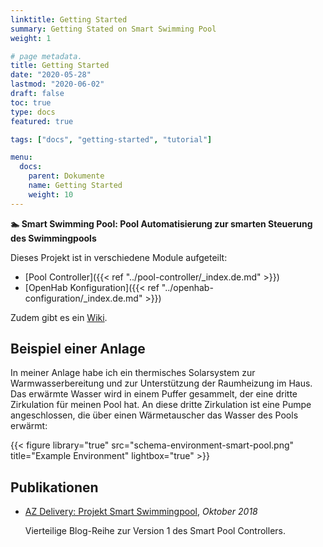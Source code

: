 ```yaml
---
linktitle: Getting Started
summary: Getting Stated on Smart Swimming Pool
weight: 1

# page metadata.
title: Getting Started
date: "2020-05-28"
lastmod: "2020-06-02"
draft: false
toc: true
type: docs
featured: true

tags: ["docs", "getting-started", "tutorial"]

menu:
  docs:
    parent: Dokumente
    name: Getting Started
    weight: 10
---
```


**🏊 Smart Swimming Pool: Pool Automatisierung zur smarten Steuerung des Swimmingpools**

Dieses Projekt ist in verschiedene Module aufgeteilt:

- [Pool Controller]({{< ref "../pool-controller/_index.de.md" >}})
- [OpenHab Konfiguration]({{< ref "../openhab-configuration/_index.de.md" >}})

Zudem gibt es ein [Wiki](https://github.com/smart-swimmingpool/smart-swimmingpool/wiki).

## Beispiel einer Anlage

In meiner Anlage habe ich ein thermisches Solarsystem zur Warmwasserbereitung und zur Unterstützung der Raumheizung im Haus. Das erwärmte Wasser wird in einem Puffer gesammelt, der eine dritte Zirkulation für meinen Pool hat.
An diese dritte Zirkulation ist eine Pumpe angeschlossen, die über einen Wärmetauscher das Wasser des Pools erwärmt:

{{< figure library="true" src="schema-environment-smart-pool.png" title="Example Environment" lightbox="true" >}}

## Publikationen

- [AZ Delivery: Projekt Smart Swimmingpool](https://www.az-delivery.de/blogs/azdelivery-blog-fur-arduino-und-raspberry-pi/projekt-smart-swimmingpool-einleitung), _Oktober 2018_

  Vierteilige Blog-Reihe zur Version 1 des Smart Pool Controllers.
